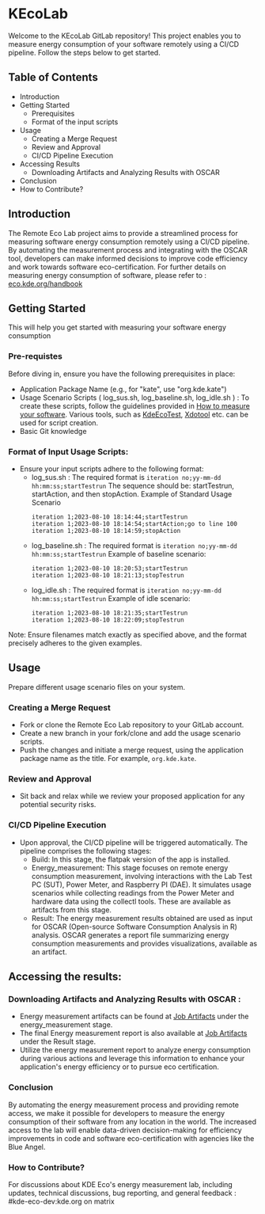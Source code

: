 # KEcoLab
Welcome to the KEcoLab GitLab repository! This project enables you to measure energy consumption of your software remotely using a CI/CD pipeline. Follow the steps below to get started.
## Table of Contents
- Introduction
- Getting Started
    - Prerequisites
    - Format of the input scripts
- Usage
   - Creating a Merge Request
   - Review and Approval
   - CI/CD Pipeline Execution
- Accessing Results
   - Downloading Artifacts and Analyzing Results with OSCAR 
- Conclusion
- How to Contribute?

## Introduction 
The Remote Eco Lab project aims to provide a streamlined process for measuring software energy consumption remotely using a CI/CD pipeline. By automating the measurement process and integrating with the OSCAR tool, developers can make informed decisions to improve code efficiency and work towards software eco-certification.
For further details on measuring energy consumption of software, please refer to : [eco.kde.org/handbook](https://eco.kde.org/handbook/)
## Getting Started
This will help you get started with measuring your software energy consumption
### Pre-requistes 
Before diving in, ensure you have the following prerequisites in place:
 - Application Package Name (e.g., for "kate", use "org.kde.kate")
 - Usage Scenario Scripts ( log_sus.sh, log_baseline.sh, log_idle.sh ) : To create these scripts, follow the guidelines provided in [How to measure your software](https://eco.kde.org/handbook/#a-how-to-measure-your-software). Various tools, such as [KdeEcoTest](https://invent.kde.org/teams/eco/feep/-/tree/master/tools/KdeEcoTest), [Xdotool](https://github.com/jordansissel/xdotool) etc. can be used for script creation.
 - Basic Git knowledge

### Format of Input Usage Scripts:
 - Ensure your input scripts adhere to the following format:
   - log_sus.sh : 
        The required format is `iteration no;yy-mm-dd hh:mm:ss;startTestrun`
        The sequence should be: startTestrun, startAction, and then stopAction.
        Example of Standard Usage Scenario
        ```
        iteration 1;2023-08-10 18:14:44;startTestrun
        iteration 1;2023-08-10 18:14:54;startAction;go to line 100 
        iteration 1;2023-08-10 18:14:59;stopAction
        ```
   - log_baseline.sh :
        The required format is `iteration no;yy-mm-dd hh:mm:ss;startTestrun`
        Example of baseline scenario:
        ```
        iteration 1;2023-08-10 18:20:53;startTestrun 
        iteration 1;2023-08-10 18:21:13;stopTestrun 
        ```
   - log_idle.sh :
       The required format is `iteration no;yy-mm-dd hh:mm:ss;startTestrun`
       Example of idle scenario:
       ```
       iteration 1;2023-08-10 18:21:35;startTestrun 
       iteration 1;2023-08-10 18:22:09;stopTestrun 
       ```
Note: Ensure filenames match exactly as specified above, and the format precisely adheres to the given examples.
## Usage
Prepare different usage scenario files on your system.
### Creating a Merge Request
- Fork or clone the Remote Eco Lab repository to your GitLab account.
- Create a new branch in your fork/clone and add the usage scenario scripts.
- Push the changes and initiate a merge request, using the application package name as the title. For example, `org.kde.kate`.
### Review and Approval
- Sit back and relax while we review your proposed application for any potential security risks.
### CI/CD Pipeline Execution
- Upon approval, the CI/CD pipeline will be triggered automatically.
The pipeline comprises the following stages:
  - Build: In this stage, the flatpak version of the app is installed.
  - Energy_measurement: This stage focuses on remote energy consumption measurement, involving interactions with the Lab Test PC (SUT), Power Meter, and Raspberry PI (DAE). It simulates usage scenarios while collecting readings from the Power Meter and hardware data using the collectl tools. These are available as artifacts from this stage.
  - Result: The energy measurement results obtained are used as input for OSCAR (Open-source Software Consumption Analysis in R) analysis. OSCAR generates a report file summarizing energy consumption measurements and provides visualizations, available as an artifact.

## Accessing the results:
### Downloading Artifacts and Analyzing Results with OSCAR  :
   - Energy measurement artifacts can be found at [Job Artifacts](https://invent.kde.org/teams/eco/remote-eco-lab/-/artifacts) under the energy_measurement stage.
   - The final Energy measurement report is also available at [Job Artifacts](https://invent.kde.org/teams/eco/remote-eco-lab/-/artifacts) under the Result stage.
   - Utilize the energy measurement report to analyze energy consumption during various actions and leverage this information to enhance your application's energy efficiency or to pursue eco certification.

### Conclusion 
By automating the energy measurement process and providing remote access, we make it possible for developers to measure the energy consumption of their software from any location in the world. The increased access to the lab will enable data-driven decision-making for efficiency improvements in code and software eco-certification with agencies like the Blue Angel.

### How to Contribute?
For discussions about KDE Eco's energy measurement lab, including updates, technical discussions, bug reporting, and general feedback : #kde-eco-dev:kde.org on matrix